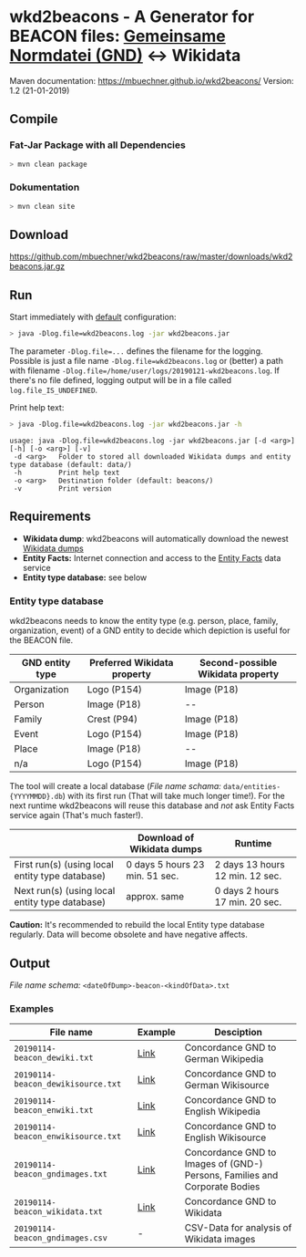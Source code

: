# wkd2beacons - A Generator for BEACON files: [Gemeinsame Normdatei (GND)](https://en.wikipedia.org/wiki/Integrated_Authority_File) ↔ Wikidata 
Maven documentation: https://mbuechner.github.io/wkd2beacons/
Version: 1.2 (21-01-2019)
## Compile
### Fat-Jar Package with all Dependencies
```sh
> mvn clean package
```
### Dokumentation
```sh
> mvn clean site
```
## Download
https://github.com/mbuechner/wkd2beacons/raw/master/downloads/wkd2beacons.jar.gz
## Run
Start immediately with [default](https://github.com/mbuechner/wkd2beacons/blob/master/src/main/resources/config.xml) configuration:
```sh
> java -Dlog.file=wkd2beacons.log -jar wkd2beacons.jar
```
The parameter ``-Dlog.file=...`` defines the filename for the logging. Possible is just a file name ``-Dlog.file=wkd2beacons.log`` or (better) a path with filename ``-Dlog.file=/home/user/logs/20190121-wkd2beacons.log``. If there's no file defined, logging output will be in a file called ``log.file_IS_UNDEFINED``.

Print help text:
```sh
> java -Dlog.file=wkd2beacons.log -jar wkd2beacons.jar -h
```
```
usage: java -Dlog.file=wkd2beacons.log -jar wkd2beacons.jar [-d <arg>] [-h] [-o <arg>] [-v]
 -d <arg>   Folder to stored all downloaded Wikidata dumps and entity type database (default: data/)
 -h         Print help text
 -o <arg>   Destination folder (default: beacons/)
 -v         Print version
```

## Requirements
- **Wikidata dump**: wkd2beacons will automatically download the newest [Wikidata dumps](https://dumps.wikimedia.org/other/wikidata/)
- **Entity Facts:** Internet connection and access to the [Entity Facts](http://www.dnb.de/DE/Service/DigitaleDienste/EntityFacts/entityfacts_node.html) data service
- **Entity type database:** see below

### Entity type database
wkd2beacons needs to know the entity type (e.g. person, place, family, organization, event) of a GND entity to decide which depiction is useful for the BEACON file. 

| GND entity type | Preferred Wikidata property | Second-possible Wikidata property |
|-----------------|-----------------------------|-----------------------------------|
| Organization    |  Logo (P154)                | Image (P18)                       |
| Person          | Image (P18)                 | --                                |
| Family          | Crest (P94)                 | Image (P18)                       |
| Event           | Logo (P154)                 | Image (P18)                       |
| Place           | Image (P18)                 | --                                |
| n/a             | Logo (P154)                 | Image (P18)                       |

The tool will create a local database (*File name schama:* ``data/entities-{YYYYMMDD}.db``) with its first run (That will take much longer time!). For the next runtime wkd2beacons will reuse this database and *not* ask Entity Facts service again (That's much faster!).

|                                                 | Download of Wikidata dumps     | Runtime                         |
|-------------------------------------------------|--------------------------------|---------------------------------|
| First run(s) (using local entity type database) | 0 days 5 hours 23 min. 51 sec. | 2 days 13 hours 12 min. 12 sec. |
| Next run(s) (using local entity type database)  | approx. same                   | 0 days 2 hours 17 min. 20 sec.  |

**Caution:** It's recommended to rebuild the local Entity type database regularly. Data will become obsolete and have negative affects.

## Output
*File name schema:* ``<dateOfDump>-beacon-<kindOfData>.txt``

### Examples
| File name                            | Example                                                                                                 | Desciption                                                                  |
|--------------------------------------|---------------------------------------------------------------------------------------------------------|-----------------------------------------------------------------------------|
| ``20190114-beacon_dewiki.txt``       | [Link](https://github.com/mbuechner/wkd2beacons/blob/master/downloads/20190114-beacon_dewiki.txt)       | Concordance GND to German Wikipedia                                         |
| ``20190114-beacon_dewikisource.txt`` | [Link](https://github.com/mbuechner/wkd2beacons/blob/master/downloads/20190114-beacon_dewikisource.txt) | Concordance GND to German Wikisource                                        |
| ``20190114-beacon_enwiki.txt``       | [Link](https://github.com/mbuechner/wkd2beacons/blob/master/downloads/20190114-beacon_enwiki.txt)       | Concordance GND  to English Wikipedia                                       |
| ``20190114-beacon_enwikisource.txt`` | [Link](https://github.com/mbuechner/wkd2beacons/blob/master/downloads/20190114-beacon_enwikisource.txt) | Concordance GND  to English Wikisource                                      |
| ``20190114-beacon_gndimages.txt``    | [Link](https://github.com/mbuechner/wkd2beacons/blob/master/downloads/20190114-beacon_gndimages.txt)    | Concordance GND  to Images of (GND-) Persons, Families and Corporate Bodies |
| ``20190114-beacon_wikidata.txt``     | [Link](https://github.com/mbuechner/wkd2beacons/blob/master/downloads/20190114-beacon_wikidata.txt)     | Concordance GND  to Wikidata                                                |
| ``20190114-beacon_gndimages.csv``    | -                                                                                                       | CSV-Data for analysis of Wikidata images                                    |
